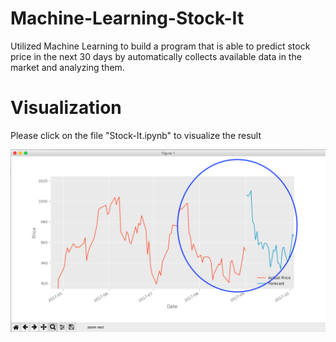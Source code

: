 # Machine-Learning-Stock-It
Utilized Machine Learning to build a program that is able to predict stock price in the next 30 days by automatically collects available data in the market and analyzing them.

# Visualization
Please click on the file "Stock-It.ipynb" to visualize the result

![Screenshot](Files/stock.png)

